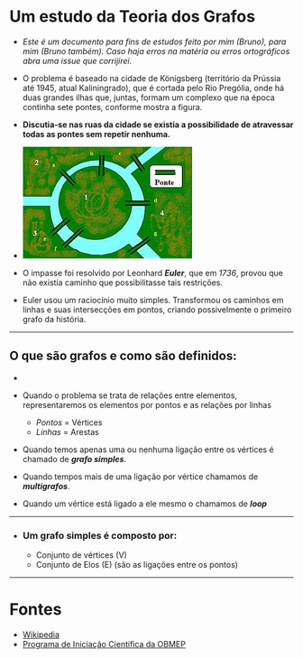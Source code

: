 # Um estudo da Teoria dos Grafos

* *Este é um documento para fins de estudos feito por mim (Bruno), para mim (Bruno também). Caso haja erros na matéria ou erros ortográficos abra uma issue que corrijirei.*


* O problema é baseado na cidade de Königsberg (território da Prússia até 1945, atual Kaliningrado), que é cortada pelo Rio Prególia, onde há duas grandes ilhas que, juntas, formam um complexo que na época continha sete pontes, conforme mostra a figura.

* **Discutia-se nas ruas da cidade se existia a possibilidade de atravessar todas as pontes sem repetir nenhuma.**

* ![Pontes](imagens/pontes.jpg)

* O impasse foi resolvido por Leonhard ***Euler***, que em *1736*, provou que não existia caminho que possibilitasse tais restrições.
* Euler usou um raciocínio muito simples. Transformou os caminhos em linhas e suas intersecções em pontos, criando possivelmente o primeiro grafo da história.

--- 

## O que são grafos e como são definidos:

* 

* Quando o problema se trata de relações entre elementos, representaremos os elementos por pontos e as relações por linhas
   * *Pontos* = Vértices
   * *Linhas* = Arestas

* Quando temos apenas uma ou nenhuma ligação entre os vértices é chamado de ***grafo simples***.
* Quando tempos mais de uma ligação por vértice chamamos de ***multigrafos***.
* Quando um vértice está ligado a ele mesmo o chamamos de ***loop***

---

* ### Um grafo simples é composto por:
   * Conjunto de vértices (V)
   * Conjunto de Elos (E) (são as ligações entre os pontos)



---


# Fontes

* [Wikipedia](https://pt.wikipedia.org/wiki/Sete_pontes_de_K%C3%B6nigsberg)
* [Programa de Iniciação Cientifica da OBMEP](https://www.youtube.com/watch?v=Frmwdter-vQ&list=PLrVGp617x0hAm90-7zQzbRsSOnN2Vbr-I&index=1)
